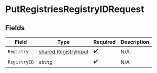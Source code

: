 # PutRegistriesRegistryIDRequest


## Fields

| Field                                                               | Type                                                                | Required                                                            | Description                                                         |
| ------------------------------------------------------------------- | ------------------------------------------------------------------- | ------------------------------------------------------------------- | ------------------------------------------------------------------- |
| `Registry`                                                          | [shared.RegistryInput](../../../pkg/models/shared/registryinput.md) | :heavy_check_mark:                                                  | N/A                                                                 |
| `RegistryID`                                                        | *string*                                                            | :heavy_check_mark:                                                  | N/A                                                                 |